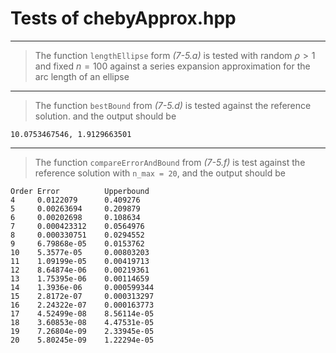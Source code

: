 # Tests of chebyApprox.hpp

***
> The function `lengthEllipse` form _(7-5.a)_ is tested with random $\rho>1$ and fixed $n=100$ against
> a series expansion approximation for the arc length of an ellipse

***
> The function `bestBound` from _(7-5.d)_ is tested against the reference solution.
> and the output should be 
```
10.0753467546, 1.9129663501
```
***
> The function `compareErrorAndBound` from _(7-5.f)_ is test against the reference solution with `n_max = 20`,
> and the output should be
```
Order Error          Upperbound     
4     0.0122079      0.409276       
5     0.00263694     0.209879       
6     0.00202698     0.108634       
7     0.000423312    0.0564976      
8     0.000330751    0.0294552      
9     6.79868e-05    0.0153762      
10    5.3577e-05     0.00803203     
11    1.09199e-05    0.00419713     
12    8.64874e-06    0.00219361     
13    1.75395e-06    0.00114659     
14    1.3936e-06     0.000599344    
15    2.8172e-07     0.000313297    
16    2.24322e-07    0.000163773    
17    4.52499e-08    8.56114e-05    
18    3.60853e-08    4.47531e-05    
19    7.26804e-09    2.33945e-05    
20    5.80245e-09    1.22294e-05    
```
